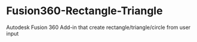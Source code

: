 # Fusion360-Rectangle-Triangle
Autodesk Fusion 360 Add-in that create rectangle/triangle/circle from user input
